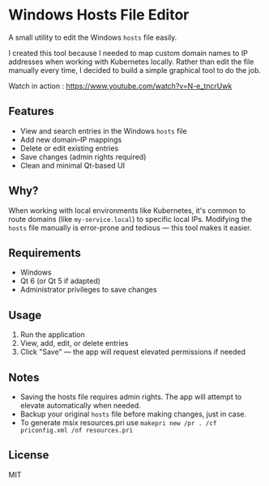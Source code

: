 # Windows Hosts File Editor

A small utility to edit the Windows `hosts` file easily.

I created this tool because I needed to map custom domain names to IP addresses when working with Kubernetes locally. Rather than edit the file manually every time, I decided to build a simple graphical tool to do the job.

Watch in action : https://www.youtube.com/watch?v=N-e_tncrUwk

## Features

- View and search entries in the Windows `hosts` file
- Add new domain–IP mappings
- Delete or edit existing entries
- Save changes (admin rights required)
- Clean and minimal Qt-based UI

## Why?

When working with local environments like Kubernetes, it's common to route domains (like `my-service.local`) to specific local IPs. Modifying the `hosts` file manually is error-prone and tedious — this tool makes it easier.

## Requirements

- Windows
- Qt 6 (or Qt 5 if adapted)
- Administrator privileges to save changes

## Usage

1. Run the application
2. View, add, edit, or delete entries
3. Click "Save" — the app will request elevated permissions if needed

## Notes

- Saving the hosts file requires admin rights. The app will attempt to elevate automatically when needed.
- Backup your original `hosts` file before making changes, just in case.
- To generate msix resources.pri use `makepri new /pr . /cf priconfig.xml /of resources.pri`

## License

MIT
